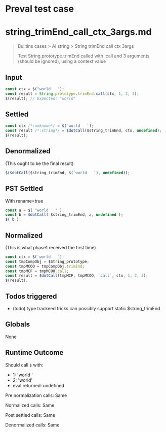 # Preval test case

# string_trimEnd_call_ctx_3args.md

> Builtins cases > Ai string > String trimEnd call ctx 3args
>
> Test String.prototype.trimEnd called with .call and 3 arguments (should be ignored), using a context value

## Input

`````js filename=intro
const ctx = $("world   ");
const result = String.prototype.trimEnd.call(ctx, 1, 2, 3);
$(result); // Expected: "world"
`````


## Settled


`````js filename=intro
const ctx /*:unknown*/ = $(`world   `);
const result /*:string*/ = $dotCall($string_trimEnd, ctx, undefined);
$(result);
`````


## Denormalized
(This ought to be the final result)

`````js filename=intro
$($dotCall($string_trimEnd, $(`world   `), undefined));
`````


## PST Settled
With rename=true

`````js filename=intro
const a = $( "world   " );
const b = $dotCall( $string_trimEnd, a, undefined );
$( b );
`````


## Normalized
(This is what phase1 received the first time)

`````js filename=intro
const ctx = $(`world   `);
const tmpCompObj = $String_prototype;
const tmpMCOO = tmpCompObj.trimEnd;
const tmpMCF = tmpMCOO.call;
const result = $dotCall(tmpMCF, tmpMCOO, `call`, ctx, 1, 2, 3);
$(result);
`````


## Todos triggered


- (todo) type trackeed tricks can possibly support static $string_trimEnd


## Globals


None


## Runtime Outcome


Should call `$` with:
 - 1: 'world '
 - 2: 'world'
 - eval returned: undefined

Pre normalization calls: Same

Normalized calls: Same

Post settled calls: Same

Denormalized calls: Same
